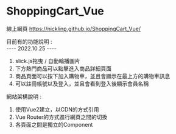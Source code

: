 # ShoppingCart_Vue
線上網頁
https://nicklinp.github.io/ShoppingCart_Vue/

目前有的功能說明 : <br>
---- 2022.10.25 ----
1. slick.js拖曳 / 自動輪播圖片
2. 下方熱門商品可以點擊進入商品詳細頁面
3. 商品頁面可以按下加入購物車，並且會顯示在最上方的購物車訊息
4. 可以註冊帳號以及登入，並且會看到登入後顯示會員名稱

網站架構說明 :
1. 使用Vue2建立，以CDN的方式引用
2. Vue Router的方式進行網頁之間的切換
3. 各頁面之間是獨立的Component

